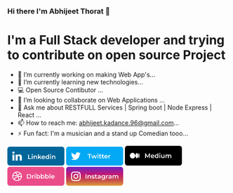 ### Hi there I'm Abhijeet Thorat 👋

# I'm a Full Stack developer and trying to contribute on open source Project 

<!--
**Abhijeet-kadance/Abhijeet-kadance** is a ✨ _special_ ✨ repository because its `README.md` (this file) appears on your GitHub profile.

Here are some ideas to get you started:

-->

- 🔭 I’m currently working on making Web App's...
- 🌱 I’m currently learning new technologies...
- 💻 Open Source Contibutor ...
- 👯 I’m looking to collaborate on Web Applications ...
- 💬 Ask me about RESTFULL Services | Spring boot | Node Express | React  ...
- 📫 How to reach me: abhijeet.kadance.96@gmail.com...
- ⚡ Fun fact: I'm a musician and a stand up Comedian tooo...


<a title="Linkedin Profile" href="https://www.linkedin.com/in/abhijeet-thorat/"><img alt="LinkedIn Profile" src="https://github.com/sameersyd/sameersyd/blob/master/art/linkedin.png" width="130"/></a>
<a title="Twitter Profile" href="https://twitter.com/abhijeet6003"><img alt="Twitter Profile" src="https://github.com/sameersyd/sameersyd/blob/master/art/twitter.png" width="130"/></a>
<a title="Medium Profile" href="https://medium.com/@abhijeet.kadance.96"><img alt="Medium Profile" src="https://github.com/sameersyd/sameersyd/blob/master/art/medium.png" width="130" height="45"/></a>
<a title="Dribbble Profile" href="https://dribbble.com/Abhijeet6003"><img alt="Dribbble Profile" src="https://github.com/sameersyd/sameersyd/blob/master/art/dribbble.png" width="130"/></a>
<a title="Instagram Profile" href="https://www.instagram.com/_abhijeet_thorat_"><img alt="Instagram Profile" src="https://github.com/sameersyd/sameersyd/blob/master/art/instagram.png" width="130"/></a>

